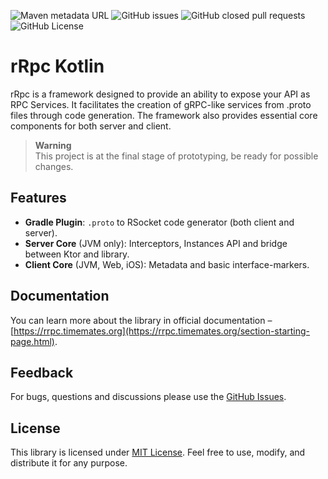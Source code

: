 ![Maven metadata URL](https://img.shields.io/maven-metadata/v?metadataUrl=https%3A%2F%2Fmaven.timemates.org%2Freleases%2Forg%2Ftimemates%2Frrpcroto%2Fclient-core%2Fmaven-metadata.xml)
![GitHub issues](https://img.shields.io/github/issues/timemates/rrpcroto)
![GitHub closed pull requests](https://img.shields.io/github/issues-pr-closed/timemates/rrpcroto)
![GitHub License](https://img.shields.io/github/license/timemates/rrpcroto)
# rRpc Kotlin

rRpc is a framework designed to provide an ability to expose your API as RPC Services.
It facilitates the creation of gRPC-like services from .proto files through code generation.
The framework also provides essential core components for both server and client.

> **Warning** <br>
> This project is at the final stage of prototyping, be ready for possible changes.

## Features
- **Gradle Plugin**: `.proto` to RSocket code generator (both client and server).
- **Server Core** (JVM only): Interceptors, Instances API and bridge between Ktor and library.
- **Client Core** (JVM, Web, iOS): Metadata and basic interface-markers.

## Documentation

You can learn more about the library in official documentation – [https://rrpc.timemates.org](https://rrpc.timemates.org/section-starting-page.html).

## Feedback

For bugs, questions and discussions please use
the [GitHub Issues](https://github.com/timemates/rrpcroto/issues).

## License

This library is licensed under [MIT License](LICENSE). Feel free to use, modify, and distribute it for any purpose.

